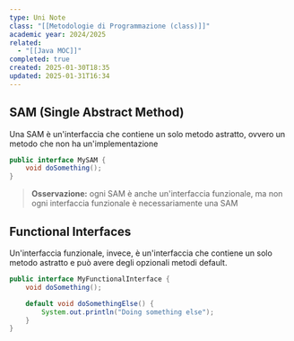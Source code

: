 ```yaml
---
type: Uni Note
class: "[[Metodologie di Programmazione (class)]]"
academic year: 2024/2025
related:
  - "[[Java MOC]]"
completed: true
created: 2025-01-30T18:35
updated: 2025-01-31T16:34
---
```

## SAM (Single Abstract Method)

Una SAM è un'interfaccia che contiene un solo metodo astratto, ovvero un metodo che non ha un'implementazione

```java
public interface MySAM {     
	void doSomething();
}
```

>**Osservazione:** ogni SAM è anche un'interfaccia funzionale, ma non ogni interfaccia funzionale è necessariamente una SAM

## Functional Interfaces

Un'interfaccia funzionale, invece, è un'interfaccia che contiene un solo metodo astratto e può avere degli opzionali metodi default.

```java
public interface MyFunctionalInterface {
    void doSomething();

    default void doSomethingElse() {
        System.out.println("Doing something else");
    }
}
```
